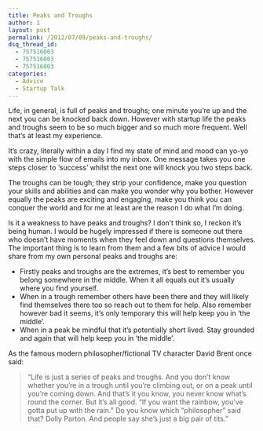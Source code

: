 ```yaml
---
title: Peaks and Troughs
author: 1
layout: post
permalink: /2012/07/09/peaks-and-troughs/
dsq_thread_id:
  - 757516003
  - 757516003
  - 757516003
categories:
  - Advice
  - Startup Talk
---
```

Life, in general, is full of peaks and troughs; one minute you&#8217;re up and the next you can be knocked back down. However with startup life the peaks and troughs seem to be so much bigger and so much more frequent. Well that&#8217;s at least my experience.

It&#8217;s crazy, literally within a day I find my state of mind and mood can yo-yo with the simple flow of emails into my inbox. One message takes you one steps closer to &#8216;success&#8217; whilst the next one will knock you two steps back.

The troughs can be tough; they strip your confidence, make you question your skills and abilities and can make you wonder why you bother. However equally the peaks are exciting and engaging, make you think you can conquer the world and for me at least are the reason I do what I&#8217;m doing.

Is it a weakness to have peaks and troughs? I don&#8217;t think so, I reckon it&#8217;s being human. I would be hugely impressed if there is someone out there who doesn&#8217;t have moments when they feel down and questions themselves. The important thing is to learn from them and a few bits of advice I would share from my own personal peaks and troughs are:

  * Firstly peaks and troughs are the extremes, it&#8217;s best to remember you belong somewhere in the middle. When it all equals out it&#8217;s usually where you find yourself.
  * When in a trough remember others have been there and they will likely find themselves there too so reach out to them for help. Also remember however bad it seems, it&#8217;s only temporary this will help keep you in &#8216;the middle&#8217;.
  * When in a peak be mindful that it&#8217;s potentially short lived. Stay grounded and again that will help keep you in &#8216;the middle&#8217;.

As the famous modern philosopher/fictional TV character David Brent once said:

> &#8220;Life is just a series of peaks and troughs. And you don&#8217;t know whether you&#8217;re in a trough until you&#8217;re climbing out, or on a peak until you&#8217;re coming down. And that&#8217;s it you know, you never know what&#8217;s round the corner. But it&#8217;s all good. &#8220;If you want the rainbow, you&#8217;ve gotta put up with the rain.&#8221; Do you know which &#8220;philosopher&#8221; said that? Dolly Parton. And people say she&#8217;s just a big pair of tits.&#8221;
